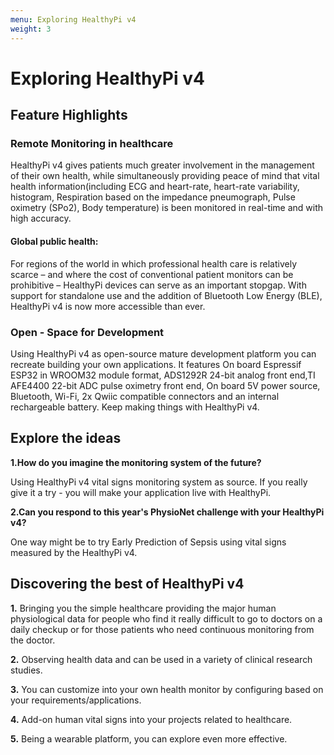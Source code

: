 ```yaml
---
menu: Exploring HealthyPi v4
weight: 3
---
```


# Exploring HealthyPi v4

## Feature Highlights

### Remote Monitoring in healthcare

HealthyPi v4 gives patients much greater involvement in the management of their own health, while simultaneously providing peace of mind that vital health information(including ECG and heart-rate, heart-rate variability, histogram, Respiration based on the impedance pneumograph, Pulse oximetry (SPo2), Body temperature) is been monitored in real-time and with high accuracy.

#### Global public health:

For regions of the world in which professional health care is relatively scarce – and where the cost of conventional patient monitors can be prohibitive – HealthyPi devices can serve as an important stopgap. With support for standalone use and the addition of Bluetooth Low Energy (BLE), HealthyPi v4 is now more accessible than ever.

### Open - Space for Development

Using HealthyPi v4 as open-source mature development platform you can recreate building your own applications. It features On board Espressif ESP32 in WROOM32 module format, ADS1292R 24-bit analog front end,TI AFE4400 22-bit ADC pulse oximetry front end, On board 5V power source, Bluetooth, Wi-Fi, 2x Qwiic compatible connectors and an internal rechargeable battery. Keep making things with HealthyPi v4.


## Explore the ideas

**1.How do you imagine the monitoring system of the future?**

Using HealthyPi v4 vital signs monitoring system as source. If you really give it a try - you will make your application live with HealthyPi.

**2.Can you respond to this year's PhysioNet challenge with your HealthyPi v4?**

 One way might be to try Early Prediction of Sepsis using vital signs measured by the HealthyPi v4.

## Discovering the best of HealthyPi v4

**1.** Bringing you the simple healthcare providing the major human physiological data for people who find it really difficult to go to doctors on a daily checkup or for those patients who need continuous monitoring from the doctor.

**2.** Observing health data and can be used in a variety of clinical research studies.

**3.** You can customize into your own health monitor by configuring based on your requirements/applications.

**4.** Add-on human vital signs into your projects related to healthcare.

**5.** Being a wearable platform, you can explore even more effective.
